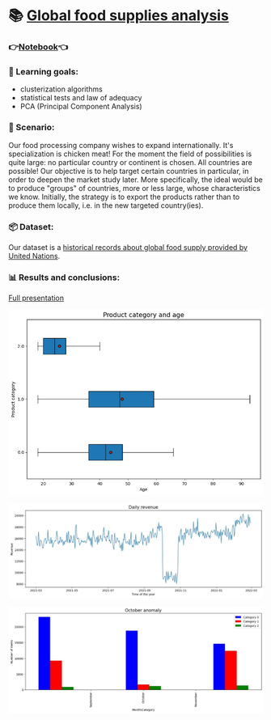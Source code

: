 # :books: [Global food supplies analysis](https://openclassrooms.com/fr/paths/65/projects/165/assignment)

### :point_right:[Notebook](https://github.com/Aciago/Food_supply_analysis/blob/main/P5_02_notebook.ipynb):point_left:

### :muscle: Learning goals:
- clusterization algorithms
- statistical tests and law of adequacy
- PCA (Principal Component Analysis)

### :briefcase: Scenario:
Our food processing company wishes to expand internationally. It's specialization is chicken meat! For the moment the field of possibilities is quite large: no particular country or continent is chosen. All countries are possible! Our objective is to help target certain countries in particular, in order to deepen the market study later. More specifically, the ideal would be to produce "groups" of countries, more or less large, whose characteristics we know. Initially, the strategy is to export the products rather than to produce them locally, i.e. in the new targeted country(ies).

### :package: Dataset:
Our dataset is a [historical records about global food supply provided by United Nations](https://www.fao.org/faostat/fr/#data).

### :bar_chart: Results and conclusions:
[Full presentation](https://github.com/Aciago/Sales_analysis/blob/main/OpenClassrooms_P4_slides.pdf)

![Distribution of clients by category of purchased items](https://github.com/Aciago/Sales_analysis/blob/main/age_vs_prod_category1.jpg)

![Overall sales history](https://github.com/Aciago/Sales_analysis/blob/main/sales_history.jpg)

![October anomaly exploration](https://github.com/Aciago/Sales_analysis/blob/main/october_anomaly_per_category.jpg)
